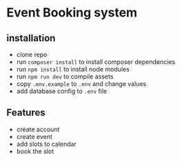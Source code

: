 # Event Booking system

## installation
- clone repo
- run `composer install` to install composer dependencies
- run `npm install` to install node modules
- run `npm run dev` to compile assets
- copy `.env.example` to `.env` and change values
- add database config to `.env` file

## Features
- create account
- create event
- add slots to calendar
- book the slot
